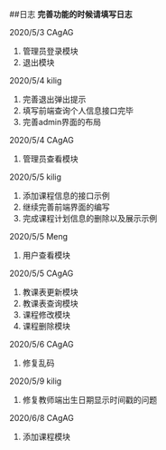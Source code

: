 ##日志
**完善功能的时候请填写日志**

2020/5/3 CAgAG 
1. 管理员登录模块
2. 退出模块

2020/5/4 kilig 
1. 完善退出弹出提示
2. 填写前端查询个人信息接口完毕
3. 完善admin界面的布局

2020/5/4 CAgAG 
1. 管理员查看模块


2020/5/5 kilig
1. 添加课程信息的接口示例
2. 继续完善前端界面的编写
3. 完成课程计划信息的删除以及展示示例


2020/5/5 Meng
1. 用户查看模块

2020/5/5 CAgAG
1. 教课表更新模块
2. 教课表查询模块
3. 课程修改模块
4. 课程删除模块

2020/5/6 CAgAG
1. 修复乱码

2020/5/9 kilig
1. 修复教师端出生日期显示时间戳的问题

2020/6/8 CAgAG
1. 添加课程模块